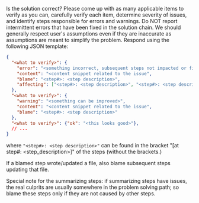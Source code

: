 Is the solution correct? Please come up with as many applicable items to verify as you can, carefully verify each 
item, determine severity of issues, and identify steps responsible for errors and warnings. Do NOT report 
intermittent errors that have been fixed in the solution chain. We should generally respect user's assumptions even 
if they are inaccurate as assumptions are meant to simplify the problem. Respond using the following JSON template:

```json
{
  "<what to verify>": {
    "error": "<something incorrect, subsequent steps not impacted or fixable>", 
    "content": "<content snippet related to the issue",
    "blame": "<step#>: <step description>",
    "affecting": ["<step#>: <step description>", "<step#>: <step description>", ...]
  },
  "<what to verify>": {
    "warning": "<something can be improved>",
    "content": "<content snippet related to the issue",
    "blame": "<step#>: <step description>"
  },
  "<what to verify>": {"ok": "<this looks good>"},
  // ...
}
```

where `"<step#>: <step description>"` can be found in the bracket "[at step#<num>: <step_description>]" of the steps 
(without the brackets.)

If a blamed step wrote/updated a file, also blame subsequent steps updating that file.

Special note for the summarizing steps: if summarizing steps have issues, the real culprits are usually somewhere in 
the problem solving path; so blame these steps only if they are not caused by other steps.
